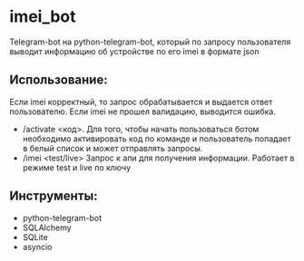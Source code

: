 # imei_bot
Telegram-bot на python-telegram-bot, который по запросу пользователя выводит информацию об устройстве по его imei в формате json
## Использование:
Если imei корректный, то запрос обрабатывается и выдается ответ пользователю. Если imei не прошел валидацию, выводится ошибка.
* /activate <код>. Для того, чтобы начать пользоваться ботом необходимо активировать код по команде и пользователь попадает в белый список и может отправлять запросы.
* /imei <test/live> Запрос к апи для получения информации. Работает в режиме test и live по ключу
## Инструменты:
  - python-telegram-bot
  - SQLAlchemy
  - SQLite
  - asyncio
